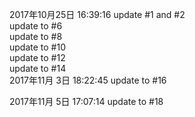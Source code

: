 2017年10月25日 16:39:16 update #1 and #2  
update to #6  
update to #8  
update to #10   
update to #12  
update to #14  
2017年11月 3日 18:22:45 update to #16   
2017年11月 5日 17:07:14 update to #18  
